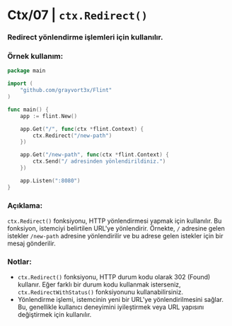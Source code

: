# Ctx/07 | `ctx.Redirect()`

### Redirect yönlendirme işlemleri için kullanılır.

### Örnek kullanım:

```go
package main

import (
    "github.com/grayvort3x/Flint"
)

func main() {
    app := flint.New()

    app.Get("/", func(ctx *flint.Context) {
        ctx.Redirect("/new-path")
    })

    app.Get("/new-path", func(ctx *flint.Context) {
        ctx.Send("/ adresinden yönlendirildiniz.")
    })

    app.Listen(":8080")
}
```
### Açıklama:
`ctx.Redirect()` fonksiyonu, HTTP yönlendirmesi yapmak için kullanılır. Bu fonksiyon, istemciyi belirtilen URL'ye yönlendirir. Örnekte, `/` adresine gelen istekler `/new-path` adresine yönlendirilir ve bu adrese gelen istekler için bir mesaj gönderilir.
### Notlar:
- `ctx.Redirect()` fonksiyonu, HTTP durum kodu olarak 302 (Found) kullanır. Eğer farklı bir durum kodu kullanmak isterseniz, `ctx.RedirectWithStatus()` fonksiyonunu kullanabilirsiniz.
- Yönlendirme işlemi, istemcinin yeni bir URL'ye yönlendirilmesini sağlar. Bu, genellikle kullanıcı deneyimini iyileştirmek veya URL yapısını değiştirmek için kullanılır.

